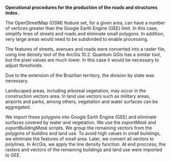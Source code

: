 <b>Operational procedures for the production of the roads and structures index.</b>

<p>The OpenStreetMap (OSM) feature set, for a given area, can have a number of vertices greater than the Google Earth Engine (GEE) limit. In this case, simplify lines of streets and roads and eliminate small polygons. In addition, very large areas would need to be subdivided to enable processing.
<p>The features of streets, avenues and roads were converted into a raster file, using line density tool of the ArcGis 10.2. Quantum QGis has a similar tool, but the pixel values are much lower. In this case it would be necessary to adjust thresholds.
<p>Due to the extension of the Brazilian territory, the division by state was necessary.
<p>Landscaped areas, including arboreal vegetation, may occur in the construction vectors area. In land use vectors such as military areas, airports and parks, among others, vegetation and water surfaces can be aggregated.
<p>We import these polygons into Google Earth Engine (GEE) and eliminate surfaces covered by water and vegetation. We use the <i>exportMask</i> and <i>exportBuildingMask</i> scripts.
We group the remaining vectors from the polygons of buildins and land use. To avoid high values in small buildings, we eliminate the features of small area. Later, we convert all vectors to polylines. In ArcGis, we apply the line density function. At end proccess, the rasters and vectors of the remaining buildings and land use were imported to GEE.
